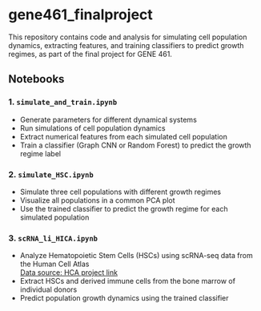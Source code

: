 # gene461_finalproject

This repository contains code and analysis for simulating cell population dynamics, extracting features, and training classifiers to predict growth regimes, as part of the final project for GENE 461.

## Notebooks

### 1. `simulate_and_train.ipynb`
- Generate parameters for different dynamical systems
- Run simulations of cell population dynamics
- Extract numerical features from each simulated cell population
- Train a classifier (Graph CNN or Random Forest) to predict the growth regime label

### 2. `simulate_HSC.ipynb`
- Simulate three cell populations with different growth regimes
- Visualize all populations in a common PCA plot
- Use the trained classifier to predict the growth regime for each simulated population

### 3. `scRNA_li_HICA.ipynb`
- Analyze Hematopoietic Stem Cells (HSCs) using scRNA-seq data from the Human Cell Atlas  
  [Data source: HCA project link](https://explore.data.humancellatlas.org/projects/cc95ff89-2e68-4a08-a234-480eca21ce79)
- Extract HSCs and derived immune cells from the bone marrow of individual donors
- Predict population growth dynamics using the trained classifier
